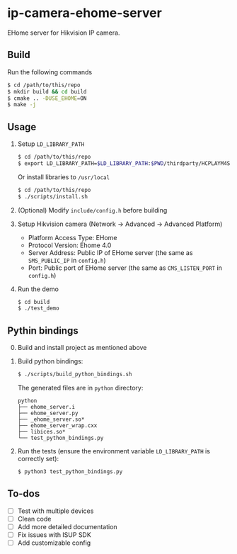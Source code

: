 # ip-camera-ehome-server
EHome server for Hikvision IP camera.

## Build

Run the following commands

```bash
$ cd /path/to/this/repo
$ mkdir build && cd build
$ cmake .. -DUSE_EHOME=ON
$ make -j
```

## Usage

1. Setup `LD_LIBRARY_PATH` 

   ```bash
   $ cd /path/to/this/repo
   $ export LD_LIBRARY_PATH=$LD_LIBRARY_PATH:$PWD/thirdparty/HCPLAYM4SDK/linux64/lib:$PWD/thirdparty/HCEHOMESDK/linux64/lib
   ```

   Or install libraries to `/usr/local`

   ```bash
   $ cd /path/to/this/repo
   $ ./scripts/install.sh
   ```

2. (Optional) Modify `include/config.h` before building

3. Setup Hikvision camera (Network -> Advanced -> Advanced Platform)

   - Platform Access Type: EHome
   - Protocol Version: Ehome 4.0
   - Server Address: Public IP of EHome server (the same as `SMS_PUBLIC_IP` in `config.h`)
   - Port: Public port of EHome server (the same as `CMS_LISTEN_PORT` in `config.h`)

4. Run the demo

   ```bash
   $ cd build
   $ ./test_demo   
   ```

## Pythin bindings

0. Build and install project as mentioned above

1. Build python bindings:

   ```bash
   $ ./scripts/build_python_bindings.sh
   ```

   The generated files are in `python` directory:

   ```
   python
   ├── ehome_server.i
   ├── ehome_server.py
   ├── _ehome_server.so*
   ├── ehome_server_wrap.cxx
   ├── libices.so*
   └── test_python_bindings.py
   ```

2. Run the tests (ensure the environment variable  `LD_LIBRARY_PATH` is correctly set):

   ```bash
   $ python3 test_python_bindings.py
   ```

## To-dos

- [ ] Test with multiple devices
- [ ] Clean code
- [ ] Add more detailed documentation
- [ ] Fix issues with ISUP SDK
- [ ] Add customizable config
